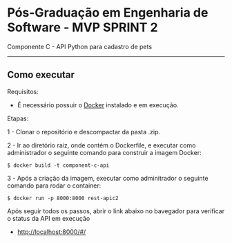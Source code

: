 # Pós-Graduação em Engenharia de Software - MVP SPRINT 2 

Componente C - API Python para cadastro de pets

---
## Como executar 

Requisitos:
- É necessário possuir o [Docker](https://docs.docker.com/engine/install/) instalado e em execução.

Etapas:


1 - Clonar o repositório e descompactar da pasta .zip.

2 - Ir ao diretório raiz, onde contém o Dockerfile, e executar como administrador o seguinte comando para construir a imagem Docker:
```
$ docker build -t component-c-api
```

3 - Após a criação da imagem, executar como adminitrador o seguinte comando para rodar o container:
```
$ docker run -p 8000:8000 rest-apic2
```

Após seguir todos os passos, abrir o link abaixo no bavegador para verificar o status da API em execução
- [http://localhost:8000/#/](http://localhost:8000/#/)

